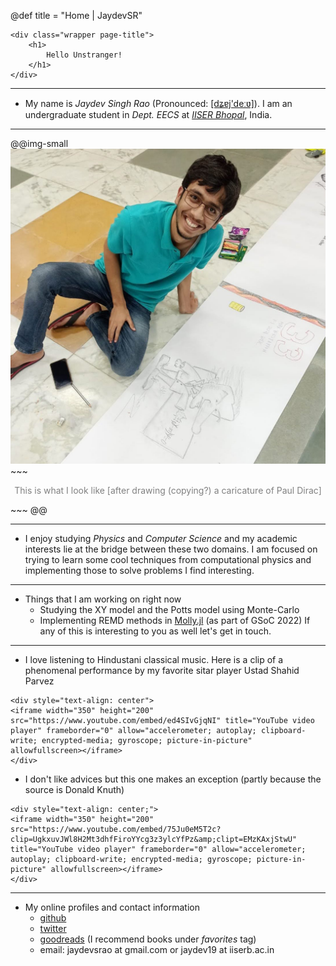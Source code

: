 @def title = "Home | JaydevSR"

~~~
<div class="wrapper page-title">
    <h1>
        Hello Unstranger!
    </h1>
</div>
~~~

---
- My name is _Jaydev Singh Rao_ (Pronounced:  [[dʑɐj'deːʋ]](https://en.wikipedia.org/wiki/Help:IPA/Sanskrit)). I am an undergraduate student in _Dept. EECS_ at _[IISER Bhopal](https://iiserb.ac.in/)_, India.

---

@@img-small
    ![My image with a caricature of Paul Dirac I copied from the internet.](/assets/images/my-pic-with-dirac.jpg)
    ~~~
    <p style="text-align:center; color:gray; font-size: var(--small);">This is what I look like [after drawing (copying?) a caricature of Paul Dirac]</p>
    ~~~
@@

---

- I enjoy studying _Physics_ and _Computer Science_ and my academic interests lie at the bridge between these two domains. I am focused on trying to learn some cool techniques from computational physics and implementing those to solve problems I find interesting.

---

- Things that I am working on right now
  - Studying the XY model and the Potts model using Monte-Carlo
  - Implementing REMD methods in [Molly.jl](https://github.com/JuliaMolSim/Molly.jl) (as part of GSoC 2022)
  If any of this is interesting to you as well let's get in touch.

---

- I love listening to Hindustani classical music. Here is a clip of a phenomenal performance by my favorite sitar player Ustad Shahid Parvez

~~~
<div style="text-align: center">
<iframe width="350" height="200" src="https://www.youtube.com/embed/ed4SIvGjqNI" title="YouTube video player" frameborder="0" allow="accelerometer; autoplay; clipboard-write; encrypted-media; gyroscope; picture-in-picture" allowfullscreen></iframe>
</div>
~~~

- I don't like advices but this one makes an exception (partly because the source is Donald Knuth)

~~~
<div style="text-align: center;">
<iframe width="350" height="200" src="https://www.youtube.com/embed/75Ju0eM5T2c?clip=UgkxuvJWl8H2Mt3dhfFiroYYcg3z3ylcYfPz&amp;clipt=EMzKAxjStwU" title="YouTube video player" frameborder="0" allow="accelerometer; autoplay; clipboard-write; encrypted-media; gyroscope; picture-in-picture" allowfullscreen></iframe>
</div>
~~~

---

- My online profiles and contact information
  - [github](https://github.com/JaydevSR)
  - [twitter](https://twitter.com/JaydevSR)
  - [goodreads](https://goodreads.com/jaydevsr) (I recommend books under *favorites* tag)
  - email: jaydevsrao at gmail.com or jaydev19 at iiserb.ac.in